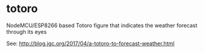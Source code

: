 # totoro

NodeMCU/ESP8266 based Totoro figure that indicates the weather forecast through its eyes

See: http://blog.jgc.org/2017/04/a-totoro-to-forecast-weather.html

